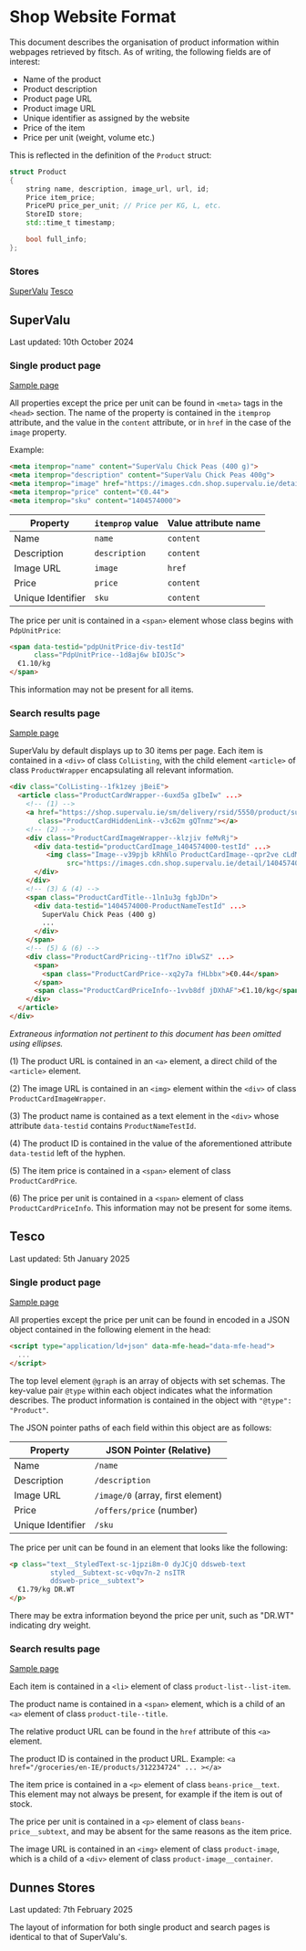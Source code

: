 # Shop Website Format

This document describes the organisation of product information within webpages retrieved by fitsch. As of writing, the following fields are of interest:

* Name of the product
* Product description
* Product page URL
* Product image URL
* Unique identifier as assigned by the website
* Price of the item
* Price per unit (weight, volume etc.)

This is reflected in the definition of the `Product` struct:

```cpp
struct Product
{
    string name, description, image_url, url, id;
    Price item_price;
    PricePU price_per_unit; // Price per KG, L, etc.
    StoreID store;
    std::time_t timestamp;

    bool full_info;
};
```

### Stores

[SuperValu](#supervalu)
[Tesco](#tesco)

## SuperValu

Last updated: 10th October 2024

### Single product page

[Sample page](https://shop.supervalu.ie/sm/delivery/rsid/5550/product/supervalu-chick-peas-400-g-id-1404574000)

All properties except the price per unit can be found in `<meta>` tags in the `<head>` section.
The name of the property is contained in the `itemprop` attribute, and the value in the `content` attribute, or in `href` in the case of the `image` property.

Example:
```html
<meta itemprop="name" content="SuperValu Chick Peas (400 g)">
<meta itemprop="description" content="SuperValu Chick Peas 400g">
<meta itemprop="image" href="https://images.cdn.shop.supervalu.ie/detail/1404574000_1">
<meta itemprop="price" content="€0.44">
<meta itemprop="sku" content="1404574000">
```

Property | `itemprop` value | Value attribute name
---|---|---
Name|`name`|`content`
Description|`description`|`content`
Image URL|`image`|`href`
Price|`price`|`content`
Unique Identifier|`sku`|`content`

The price per unit is contained in a `<span>` element whose class begins with `PdpUnitPrice`:

```html
<span data-testid="pdpUnitPrice-div-testId"
      class="PdpUnitPrice--1d8aj6w bIOJSc">
  €1.10/kg
</span>
```

This information may not be present for all items.

### Search results page

[Sample page](https://shop.supervalu.ie/sm/delivery/rsid/5550/results?q=chickpeas)

SuperValu by default displays up to 30 items per page. Each item is contained in a `<div>` of class `ColListing`, with the child element `<article>` of class `ProductWrapper` encapsulating all relevant information.

```html
<div class="ColListing--1fk1zey jBeiE">
  <article class="ProductCardWrapper--6uxd5a gIbeIw" ...>
    <!-- (1) -->
    <a href="https://shop.supervalu.ie/sm/delivery/rsid/5550/product/supervalu-chick-peas-400-g-id-1404574000"
       class="ProductCardHiddenLink--v3c62m gQTnmz"></a>
    <!-- (2) -->
    <div class="ProductCardImageWrapper--klzjiv feMvRj">
      <div data-testid="productCardImage_1404574000-testId" ...>
         <img class="Image--v39pjb kRhNlo ProductCardImage--qpr2ve cLdMub"
              src="https://images.cdn.shop.supervalu.ie/detail/1404574000_1" ...>
      </div>
    </div>
    <!-- (3) & (4) -->
    <span class="ProductCardTitle--1ln1u3g fgbJDn">
      <div data-testid="1404574000-ProductNameTestId" ...>
        SuperValu Chick Peas (400 g)
        ...
      </div>
    </span>
    <!-- (5) & (6) -->
    <div class="ProductCardPricing--t1f7no iDlwSZ" ...>
      <span>
        <span class="ProductCardPrice--xq2y7a fHLbbx">€0.44</span>
      </span>
      <span class="ProductCardPriceInfo--1vvb8df jDXhAF">€1.10/kg</span>
    </div>
  </article>
</div>
```
*Extraneous information not pertinent to this document has been omitted using ellipses.*

(1) The product URL is contained in an `<a>` element, a direct child of the `<article>` element.

(2) The image URL is contained in an `<img>` element within the `<div>` of class `ProductCardImageWrapper`.

(3) The product name is contained as a text element in the `<div>` whose attribute `data-testid` contains `ProductNameTestId`.

(4) The product ID is contained in the value of the aforementioned attribute `data-testid` left of the hyphen.

(5) The item price is contained in a `<span>` element of class `ProductCardPrice`.

(6) The price per unit is contained in a `<span>` element of class `ProductCardPriceInfo`. This information may not be present for some items.

## Tesco

Last updated: 5th January 2025

### Single product page

[Sample page](https://www.tesco.ie/groceries/en-IE/products/262490576)

All properties except the price per unit can be found in encoded in a JSON object contained in the following element in the head:
```html
<script type="application/ld+json" data-mfe-head="data-mfe-head">
  ...
</script>
```

The top level element `@graph` is an array of objects with set schemas.
The key-value pair `@type` within each object indicates what the information describes.
The product information is contained in the object with `"@type": "Product"`.

The JSON pointer paths of each field within this object are as follows:

Property | JSON Pointer (Relative)
---|---
Name | `/name`
Description | `/description`
Image URL | `/image/0` (array, first element)
Price | `/offers/price` (number)
Unique Identifier | `/sku`


The price per unit can be found in an element that looks like the following:
```html
<p class="text__StyledText-sc-1jpzi8m-0 dyJCjQ ddsweb-text
          styled__Subtext-sc-v0qv7n-2 nsITR
          ddsweb-price__subtext">
  €1.79/kg DR.WT
</p>
```

There may be extra information beyond the price per unit, such as "DR.WT" indicating
dry weight.

### Search results page

[Sample page](https://www.tesco.ie/groceries/en-IE/search?query=chicken)

Each item is contained in a `<li>` element of class `product-list--list-item`.

The product name is contained in a `<span>` element, which is a child of an `<a>` element
of class `product-tile--title`.

The relative product URL can be found in the `href` attribute of this `<a>` element.

The product ID is contained in the product URL.
Example: `<a href="/groceries/en-IE/products/312234724" ... ></a>`

The item price is contained in a `<p>` element of class `beans-price__text`.
This element may not always be present, for example if the item is out of stock.

The price per unit is contained in a `<p>` element of class `beans-price__subtext`,
and may be absent for the same reasons as the item price.

The image URL is contained in an `<img>` element of class `product-image`, which
is a child of a `<div>` element of class `product-image__container`.

## Dunnes Stores

Last updated: 7th February 2025

The layout of information for both single product and search pages is identical
to that of SuperValu's.

